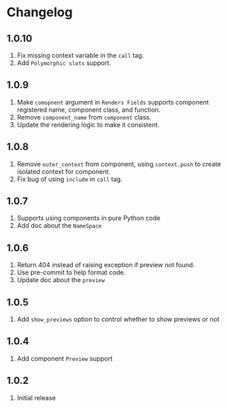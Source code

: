 # Changelog

## 1.0.10

1. Fix missing context variable in the `call` tag.
2. Add `Polymorphic slots` support.

## 1.0.9

1. Make `comopnent` argument in `Renders Fields` supports component registered name, component class, and function.
2. Remove `component_name` from `component` class.
3. Update the rendering logic to make it consistent.

## 1.0.8

1. Remove `outer_context` from component, using `context.push` to create isolated context for component.
2. Fix bug of using `include` in `call` tag.

## 1.0.7

1. Supports using components in pure Python code
2. Add doc about the `NameSpace`

## 1.0.6

1. Return 404 instead of raising exception if preview not found.
2. Use pre-commit to help format code.
3. Update doc about the `preview`

## 1.0.5

1. Add `show_previews` option to control whether to show previews or not

## 1.0.4

1. Add component `Preview` support

## 1.0.2

1. Initial release
